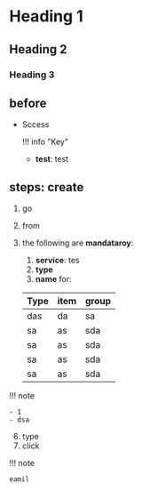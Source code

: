 # Heading 1

## Heading 2

### Heading 3

## before 

- Sccess

  !!! info "Key"
    
     - **test**: test

## steps: create

1. go
2. from
3. the following are **mandataroy**:

      1. **service**: tes
      2. **type**
      3. **name** for: 

      | Type | item| group|
      |---|---|---|
      |das|da|sa
      |sa|as|sda|
      |sa|as|sda|
      |sa|as|sda
      |sa|as|sda|
    
!!! note
    
    - 1
    - dsa
    
6. type
7. click

!!! note

    eamil
